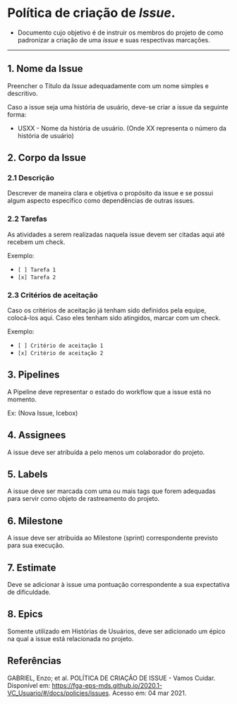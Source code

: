 # Política de criação de _Issue_.

* Documento cujo objetivo é de instruir os membros do projeto de como padronizar a criação de uma _issue_ e suas respectivas marcações.

---

## 1. Nome da Issue
Preencher o Título da _Issue_ adequadamente com um nome simples e descritivo.

Caso a issue seja uma história de usuário, deve-se criar a issue da seguinte forma:
- USXX - Nome da história de usuário. (Onde XX representa o número da história de usuário)


## 2. Corpo da Issue

### 2.1 Descrição
Descrever de maneira clara e objetiva o propósito da issue e se possui algum aspecto específico como dependências de outras issues.

### 2.2 Tarefas
As atividades a serem realizadas naquela issue devem ser citadas aqui até recebem um check.

Exemplo:

- `[ ] Tarefa 1`
- `[x] Tarefa 2`

### 2.3 Critérios de aceitação
Caso os critérios de aceitação já tenham sido definidos pela equipe, colocá-los aqui. Caso eles tenham sido atingidos, marcar com um check.

Exemplo:

- `[ ] Critério de aceitação 1`
- `[x] Critério de aceitação 2`

## 3. Pipelines

A Pipeline deve representar o estado do workflow que a issue está no momento.

Ex: (Nova Issue, Icebox)

## 4. Assignees

A issue deve ser atribuída a pelo menos um colaborador do projeto.

## 5. Labels

A issue deve ser marcada com uma ou mais tags que forem adequadas para servir como objeto de rastreamento do projeto.

## 6. Milestone

A issue deve ser atribuída ao Milestone (sprint) correspondente previsto para sua execução.

## 7. Estimate

Deve se adicionar à issue uma pontuação correspondente a sua expectativa de dificuldade.

## 8. Epics

Somente utilizado em Histórias de Usuários, deve ser adicionado um épico na qual a issue está relacionada no projeto.

## Referências
GABRIEL, Enzo; et al. POLÍTICA DE CRIAÇÃO DE ISSUE - Vamos Cuidar. Disponível em: <https://fga-eps-mds.github.io/2020.1-VC_Usuario/#/docs/policies/issues>. Acesso em: 04 mar 2021.